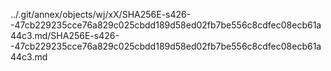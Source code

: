 ../.git/annex/objects/wj/xX/SHA256E-s426--47cb229235cce76a829c025cbdd189d58ed02fb7be556c8cdfec08ecb61a44c3.md/SHA256E-s426--47cb229235cce76a829c025cbdd189d58ed02fb7be556c8cdfec08ecb61a44c3.md